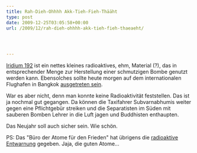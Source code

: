 ```yaml
---
title: Rah-Dieh-Ohhhh Akk-Tieh-Fieh-Thääht
type: post
date: 2009-12-25T03:05:58+00:00
url: /2009/12/rah-dieh-ohhhh-akk-tieh-fieh-thaeaeht/




---
```

[Iridium 192][1] ist ein nettes kleines radioaktives, ehm, Material (?), das in entsprechender Menge zur Herstellung einer schmutzigen Bombe genutzt werden kann. Ebensolches sollte heute morgen auf dem internationalen Flughafen in Bangkok [ausgetreten sein][2].

War es aber nicht, denn man konnte keine Radioaktivität feststellen. Das ist ja nochmal gut gegangen. Da können die Taxifahrer Subvarnabhumis weiter gegen eine Pflichtgebür streiken und die Separatisten im Süden mit sauberen Bomben Lehrer in die Luft jagen und Buddhisten enthaupten.

Das Neujahr soll auch sicher sein. Wie schön.

PS: Das "Büro der Atome für den Frieden" hat übrigens die [radioaktive Entwarnung][3] gegeben. Jaja, die guten Atome...

 [1]: http://en.wikipedia.org/wiki/Iridium-192
 [2]: http://nationmultimedia.com/breakingnews/30119181/Office-of-Atoms-for-Peace-denies-leakage-at-Suvarn
 [3]: http://www.nationmultimedia.com/home/2009/12/26/national/False-radioactive-alarm-at-airport-30119241.html
